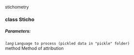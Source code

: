 stichometry

### class Sticho

##### Parameters:


*`lang`*     ``Language to process (pickled data in "pickle" folder)``  
method   Method of attribution

